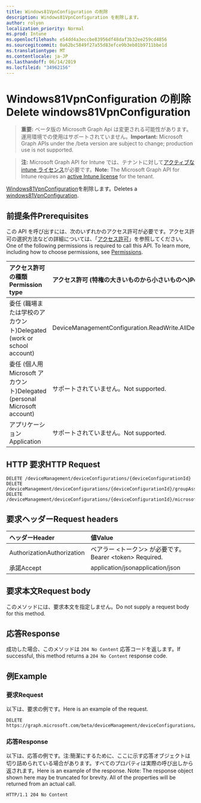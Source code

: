 ```yaml
---
title: Windows81VpnConfiguration の削除
description: Windows81VpnConfiguration を削除します。
author: rolyon
localization_priority: Normal
ms.prod: Intune
ms.openlocfilehash: e54dd4a3eccbe83956df48daf3b32ee259cd4856
ms.sourcegitcommit: 0a62bc5849f27a55d83efce9b3eb01b9711bbe1d
ms.translationtype: MT
ms.contentlocale: ja-JP
ms.lasthandoff: 06/14/2019
ms.locfileid: "34962156"
---
```

# <a name="delete-windows81vpnconfiguration"></a><span data-ttu-id="e07a7-103">Windows81VpnConfiguration の削除</span><span class="sxs-lookup"><span data-stu-id="e07a7-103">Delete windows81VpnConfiguration</span></span>

> <span data-ttu-id="e07a7-104">**重要:** ベータ版の Microsoft Graph Api は変更される可能性があります。運用環境での使用はサポートされていません。</span><span class="sxs-lookup"><span data-stu-id="e07a7-104">**Important:** Microsoft Graph APIs under the /beta version are subject to change; production use is not supported.</span></span>

> <span data-ttu-id="e07a7-105">**注:** Microsoft Graph API for Intune では、テナントに対して[アクティブな intune ライセンス](https://go.microsoft.com/fwlink/?linkid=839381)が必要です。</span><span class="sxs-lookup"><span data-stu-id="e07a7-105">**Note:** The Microsoft Graph API for Intune requires an [active Intune license](https://go.microsoft.com/fwlink/?linkid=839381) for the tenant.</span></span>

<span data-ttu-id="e07a7-106">[Windows81VpnConfiguration](../resources/intune-deviceconfig-windows81vpnconfiguration.md)を削除します。</span><span class="sxs-lookup"><span data-stu-id="e07a7-106">Deletes a [windows81VpnConfiguration](../resources/intune-deviceconfig-windows81vpnconfiguration.md).</span></span>

## <a name="prerequisites"></a><span data-ttu-id="e07a7-107">前提条件</span><span class="sxs-lookup"><span data-stu-id="e07a7-107">Prerequisites</span></span>
<span data-ttu-id="e07a7-p101">この API を呼び出すには、次のいずれかのアクセス許可が必要です。アクセス許可の選択方法などの詳細については、「[アクセス許可](/graph/permissions-reference)」を参照してください。</span><span class="sxs-lookup"><span data-stu-id="e07a7-p101">One of the following permissions is required to call this API. To learn more, including how to choose permissions, see [Permissions](/graph/permissions-reference).</span></span>

|<span data-ttu-id="e07a7-110">アクセス許可の種類</span><span class="sxs-lookup"><span data-stu-id="e07a7-110">Permission type</span></span>|<span data-ttu-id="e07a7-111">アクセス許可 (特権の大きいものから小さいものへ)</span><span class="sxs-lookup"><span data-stu-id="e07a7-111">Permissions (from most to least privileged)</span></span>|
|:---|:---|
|<span data-ttu-id="e07a7-112">委任 (職場または学校のアカウント)</span><span class="sxs-lookup"><span data-stu-id="e07a7-112">Delegated (work or school account)</span></span>|<span data-ttu-id="e07a7-113">DeviceManagementConfiguration.ReadWrite.All</span><span class="sxs-lookup"><span data-stu-id="e07a7-113">DeviceManagementConfiguration.ReadWrite.All</span></span>|
|<span data-ttu-id="e07a7-114">委任 (個人用 Microsoft アカウント)</span><span class="sxs-lookup"><span data-stu-id="e07a7-114">Delegated (personal Microsoft account)</span></span>|<span data-ttu-id="e07a7-115">サポートされていません。</span><span class="sxs-lookup"><span data-stu-id="e07a7-115">Not supported.</span></span>|
|<span data-ttu-id="e07a7-116">アプリケーション</span><span class="sxs-lookup"><span data-stu-id="e07a7-116">Application</span></span>|<span data-ttu-id="e07a7-117">サポートされていません。</span><span class="sxs-lookup"><span data-stu-id="e07a7-117">Not supported.</span></span>|

## <a name="http-request"></a><span data-ttu-id="e07a7-118">HTTP 要求</span><span class="sxs-lookup"><span data-stu-id="e07a7-118">HTTP Request</span></span>
<!-- {
  "blockType": "ignored"
}
-->
``` http
DELETE /deviceManagement/deviceConfigurations/{deviceConfigurationId}
DELETE /deviceManagement/deviceConfigurations/{deviceConfigurationId}/groupAssignments/{deviceConfigurationGroupAssignmentId}/deviceConfiguration
DELETE /deviceManagement/deviceConfigurations/{deviceConfigurationId}/microsoft.graph.windowsDomainJoinConfiguration/networkAccessConfigurations/{deviceConfigurationId}
```

## <a name="request-headers"></a><span data-ttu-id="e07a7-119">要求ヘッダー</span><span class="sxs-lookup"><span data-stu-id="e07a7-119">Request headers</span></span>
|<span data-ttu-id="e07a7-120">ヘッダー</span><span class="sxs-lookup"><span data-stu-id="e07a7-120">Header</span></span>|<span data-ttu-id="e07a7-121">値</span><span class="sxs-lookup"><span data-stu-id="e07a7-121">Value</span></span>|
|:---|:---|
|<span data-ttu-id="e07a7-122">Authorization</span><span class="sxs-lookup"><span data-stu-id="e07a7-122">Authorization</span></span>|<span data-ttu-id="e07a7-123">ベアラー &lt;トークン&gt; が必要です。</span><span class="sxs-lookup"><span data-stu-id="e07a7-123">Bearer &lt;token&gt; Required.</span></span>|
|<span data-ttu-id="e07a7-124">承諾</span><span class="sxs-lookup"><span data-stu-id="e07a7-124">Accept</span></span>|<span data-ttu-id="e07a7-125">application/json</span><span class="sxs-lookup"><span data-stu-id="e07a7-125">application/json</span></span>|

## <a name="request-body"></a><span data-ttu-id="e07a7-126">要求本文</span><span class="sxs-lookup"><span data-stu-id="e07a7-126">Request body</span></span>
<span data-ttu-id="e07a7-127">このメソッドには、要求本文を指定しません。</span><span class="sxs-lookup"><span data-stu-id="e07a7-127">Do not supply a request body for this method.</span></span>

## <a name="response"></a><span data-ttu-id="e07a7-128">応答</span><span class="sxs-lookup"><span data-stu-id="e07a7-128">Response</span></span>
<span data-ttu-id="e07a7-129">成功した場合、このメソッドは `204 No Content` 応答コードを返します。</span><span class="sxs-lookup"><span data-stu-id="e07a7-129">If successful, this method returns a `204 No Content` response code.</span></span>

## <a name="example"></a><span data-ttu-id="e07a7-130">例</span><span class="sxs-lookup"><span data-stu-id="e07a7-130">Example</span></span>

### <a name="request"></a><span data-ttu-id="e07a7-131">要求</span><span class="sxs-lookup"><span data-stu-id="e07a7-131">Request</span></span>
<span data-ttu-id="e07a7-132">以下は、要求の例です。</span><span class="sxs-lookup"><span data-stu-id="e07a7-132">Here is an example of the request.</span></span>
``` http
DELETE https://graph.microsoft.com/beta/deviceManagement/deviceConfigurations/{deviceConfigurationId}
```

### <a name="response"></a><span data-ttu-id="e07a7-133">応答</span><span class="sxs-lookup"><span data-stu-id="e07a7-133">Response</span></span>
<span data-ttu-id="e07a7-p102">以下は、応答の例です。注:簡潔にするために、ここに示す応答オブジェクトは切り詰められている場合があります。すべてのプロパティは実際の呼び出しから返されます。</span><span class="sxs-lookup"><span data-stu-id="e07a7-p102">Here is an example of the response. Note: The response object shown here may be truncated for brevity. All of the properties will be returned from an actual call.</span></span>
``` http
HTTP/1.1 204 No Content
```





